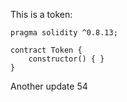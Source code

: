 This is a token: 

```
pragma solidity ^0.8.13;

contract Token {
    constructor() { }
}

```

Another update 54